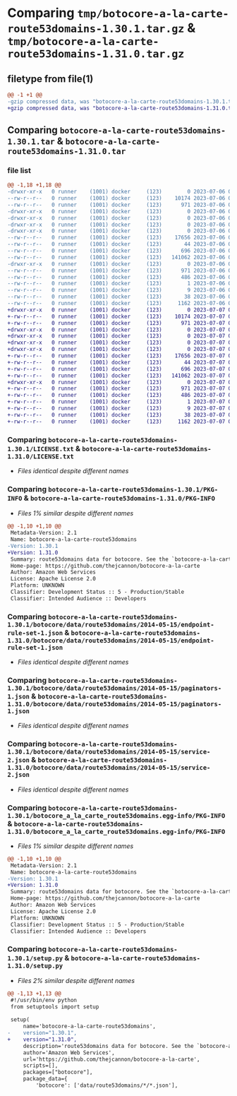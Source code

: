 # Comparing `tmp/botocore-a-la-carte-route53domains-1.30.1.tar.gz` & `tmp/botocore-a-la-carte-route53domains-1.31.0.tar.gz`

## filetype from file(1)

```diff
@@ -1 +1 @@
-gzip compressed data, was "botocore-a-la-carte-route53domains-1.30.1.tar", last modified: Thu Jul  6 01:45:27 2023, max compression
+gzip compressed data, was "botocore-a-la-carte-route53domains-1.31.0.tar", last modified: Fri Jul  7 01:44:20 2023, max compression
```

## Comparing `botocore-a-la-carte-route53domains-1.30.1.tar` & `botocore-a-la-carte-route53domains-1.31.0.tar`

### file list

```diff
@@ -1,18 +1,18 @@
-drwxr-xr-x   0 runner    (1001) docker     (123)        0 2023-07-06 01:45:27.611156 botocore-a-la-carte-route53domains-1.30.1/
--rw-r--r--   0 runner    (1001) docker     (123)    10174 2023-07-06 01:45:27.000000 botocore-a-la-carte-route53domains-1.30.1/LICENSE.txt
--rw-r--r--   0 runner    (1001) docker     (123)      971 2023-07-06 01:45:27.611156 botocore-a-la-carte-route53domains-1.30.1/PKG-INFO
-drwxr-xr-x   0 runner    (1001) docker     (123)        0 2023-07-06 01:45:27.611156 botocore-a-la-carte-route53domains-1.30.1/botocore/
-drwxr-xr-x   0 runner    (1001) docker     (123)        0 2023-07-06 01:45:27.611156 botocore-a-la-carte-route53domains-1.30.1/botocore/data/
-drwxr-xr-x   0 runner    (1001) docker     (123)        0 2023-07-06 01:45:27.611156 botocore-a-la-carte-route53domains-1.30.1/botocore/data/route53domains/
-drwxr-xr-x   0 runner    (1001) docker     (123)        0 2023-07-06 01:45:27.611156 botocore-a-la-carte-route53domains-1.30.1/botocore/data/route53domains/2014-05-15/
--rw-r--r--   0 runner    (1001) docker     (123)    17656 2023-07-06 01:44:40.000000 botocore-a-la-carte-route53domains-1.30.1/botocore/data/route53domains/2014-05-15/endpoint-rule-set-1.json
--rw-r--r--   0 runner    (1001) docker     (123)       44 2023-07-06 01:44:40.000000 botocore-a-la-carte-route53domains-1.30.1/botocore/data/route53domains/2014-05-15/examples-1.json
--rw-r--r--   0 runner    (1001) docker     (123)      696 2023-07-06 01:44:40.000000 botocore-a-la-carte-route53domains-1.30.1/botocore/data/route53domains/2014-05-15/paginators-1.json
--rw-r--r--   0 runner    (1001) docker     (123)   141062 2023-07-06 01:44:40.000000 botocore-a-la-carte-route53domains-1.30.1/botocore/data/route53domains/2014-05-15/service-2.json
-drwxr-xr-x   0 runner    (1001) docker     (123)        0 2023-07-06 01:45:27.611156 botocore-a-la-carte-route53domains-1.30.1/botocore_a_la_carte_route53domains.egg-info/
--rw-r--r--   0 runner    (1001) docker     (123)      971 2023-07-06 01:45:27.000000 botocore-a-la-carte-route53domains-1.30.1/botocore_a_la_carte_route53domains.egg-info/PKG-INFO
--rw-r--r--   0 runner    (1001) docker     (123)      486 2023-07-06 01:45:27.000000 botocore-a-la-carte-route53domains-1.30.1/botocore_a_la_carte_route53domains.egg-info/SOURCES.txt
--rw-r--r--   0 runner    (1001) docker     (123)        1 2023-07-06 01:45:27.000000 botocore-a-la-carte-route53domains-1.30.1/botocore_a_la_carte_route53domains.egg-info/dependency_links.txt
--rw-r--r--   0 runner    (1001) docker     (123)        9 2023-07-06 01:45:27.000000 botocore-a-la-carte-route53domains-1.30.1/botocore_a_la_carte_route53domains.egg-info/top_level.txt
--rw-r--r--   0 runner    (1001) docker     (123)       38 2023-07-06 01:45:27.611156 botocore-a-la-carte-route53domains-1.30.1/setup.cfg
--rw-r--r--   0 runner    (1001) docker     (123)     1162 2023-07-06 01:45:27.000000 botocore-a-la-carte-route53domains-1.30.1/setup.py
+drwxr-xr-x   0 runner    (1001) docker     (123)        0 2023-07-07 01:44:20.299677 botocore-a-la-carte-route53domains-1.31.0/
+-rw-r--r--   0 runner    (1001) docker     (123)    10174 2023-07-07 01:44:20.000000 botocore-a-la-carte-route53domains-1.31.0/LICENSE.txt
+-rw-r--r--   0 runner    (1001) docker     (123)      971 2023-07-07 01:44:20.299677 botocore-a-la-carte-route53domains-1.31.0/PKG-INFO
+drwxr-xr-x   0 runner    (1001) docker     (123)        0 2023-07-07 01:44:20.299677 botocore-a-la-carte-route53domains-1.31.0/botocore/
+drwxr-xr-x   0 runner    (1001) docker     (123)        0 2023-07-07 01:44:20.299677 botocore-a-la-carte-route53domains-1.31.0/botocore/data/
+drwxr-xr-x   0 runner    (1001) docker     (123)        0 2023-07-07 01:44:20.299677 botocore-a-la-carte-route53domains-1.31.0/botocore/data/route53domains/
+drwxr-xr-x   0 runner    (1001) docker     (123)        0 2023-07-07 01:44:20.299677 botocore-a-la-carte-route53domains-1.31.0/botocore/data/route53domains/2014-05-15/
+-rw-r--r--   0 runner    (1001) docker     (123)    17656 2023-07-07 01:43:28.000000 botocore-a-la-carte-route53domains-1.31.0/botocore/data/route53domains/2014-05-15/endpoint-rule-set-1.json
+-rw-r--r--   0 runner    (1001) docker     (123)       44 2023-07-07 01:43:28.000000 botocore-a-la-carte-route53domains-1.31.0/botocore/data/route53domains/2014-05-15/examples-1.json
+-rw-r--r--   0 runner    (1001) docker     (123)      696 2023-07-07 01:43:28.000000 botocore-a-la-carte-route53domains-1.31.0/botocore/data/route53domains/2014-05-15/paginators-1.json
+-rw-r--r--   0 runner    (1001) docker     (123)   141062 2023-07-07 01:43:28.000000 botocore-a-la-carte-route53domains-1.31.0/botocore/data/route53domains/2014-05-15/service-2.json
+drwxr-xr-x   0 runner    (1001) docker     (123)        0 2023-07-07 01:44:20.299677 botocore-a-la-carte-route53domains-1.31.0/botocore_a_la_carte_route53domains.egg-info/
+-rw-r--r--   0 runner    (1001) docker     (123)      971 2023-07-07 01:44:20.000000 botocore-a-la-carte-route53domains-1.31.0/botocore_a_la_carte_route53domains.egg-info/PKG-INFO
+-rw-r--r--   0 runner    (1001) docker     (123)      486 2023-07-07 01:44:20.000000 botocore-a-la-carte-route53domains-1.31.0/botocore_a_la_carte_route53domains.egg-info/SOURCES.txt
+-rw-r--r--   0 runner    (1001) docker     (123)        1 2023-07-07 01:44:20.000000 botocore-a-la-carte-route53domains-1.31.0/botocore_a_la_carte_route53domains.egg-info/dependency_links.txt
+-rw-r--r--   0 runner    (1001) docker     (123)        9 2023-07-07 01:44:20.000000 botocore-a-la-carte-route53domains-1.31.0/botocore_a_la_carte_route53domains.egg-info/top_level.txt
+-rw-r--r--   0 runner    (1001) docker     (123)       38 2023-07-07 01:44:20.299677 botocore-a-la-carte-route53domains-1.31.0/setup.cfg
+-rw-r--r--   0 runner    (1001) docker     (123)     1162 2023-07-07 01:44:20.000000 botocore-a-la-carte-route53domains-1.31.0/setup.py
```

### Comparing `botocore-a-la-carte-route53domains-1.30.1/LICENSE.txt` & `botocore-a-la-carte-route53domains-1.31.0/LICENSE.txt`

 * *Files identical despite different names*

### Comparing `botocore-a-la-carte-route53domains-1.30.1/PKG-INFO` & `botocore-a-la-carte-route53domains-1.31.0/PKG-INFO`

 * *Files 1% similar despite different names*

```diff
@@ -1,10 +1,10 @@
 Metadata-Version: 2.1
 Name: botocore-a-la-carte-route53domains
-Version: 1.30.1
+Version: 1.31.0
 Summary: route53domains data for botocore. See the `botocore-a-la-carte` package for more info.
 Home-page: https://github.com/thejcannon/botocore-a-la-carte
 Author: Amazon Web Services
 License: Apache License 2.0
 Platform: UNKNOWN
 Classifier: Development Status :: 5 - Production/Stable
 Classifier: Intended Audience :: Developers
```

### Comparing `botocore-a-la-carte-route53domains-1.30.1/botocore/data/route53domains/2014-05-15/endpoint-rule-set-1.json` & `botocore-a-la-carte-route53domains-1.31.0/botocore/data/route53domains/2014-05-15/endpoint-rule-set-1.json`

 * *Files identical despite different names*

### Comparing `botocore-a-la-carte-route53domains-1.30.1/botocore/data/route53domains/2014-05-15/paginators-1.json` & `botocore-a-la-carte-route53domains-1.31.0/botocore/data/route53domains/2014-05-15/paginators-1.json`

 * *Files identical despite different names*

### Comparing `botocore-a-la-carte-route53domains-1.30.1/botocore/data/route53domains/2014-05-15/service-2.json` & `botocore-a-la-carte-route53domains-1.31.0/botocore/data/route53domains/2014-05-15/service-2.json`

 * *Files identical despite different names*

### Comparing `botocore-a-la-carte-route53domains-1.30.1/botocore_a_la_carte_route53domains.egg-info/PKG-INFO` & `botocore-a-la-carte-route53domains-1.31.0/botocore_a_la_carte_route53domains.egg-info/PKG-INFO`

 * *Files 1% similar despite different names*

```diff
@@ -1,10 +1,10 @@
 Metadata-Version: 2.1
 Name: botocore-a-la-carte-route53domains
-Version: 1.30.1
+Version: 1.31.0
 Summary: route53domains data for botocore. See the `botocore-a-la-carte` package for more info.
 Home-page: https://github.com/thejcannon/botocore-a-la-carte
 Author: Amazon Web Services
 License: Apache License 2.0
 Platform: UNKNOWN
 Classifier: Development Status :: 5 - Production/Stable
 Classifier: Intended Audience :: Developers
```

### Comparing `botocore-a-la-carte-route53domains-1.30.1/setup.py` & `botocore-a-la-carte-route53domains-1.31.0/setup.py`

 * *Files 2% similar despite different names*

```diff
@@ -1,13 +1,13 @@
 #!/usr/bin/env python
 from setuptools import setup
 
 setup(
     name='botocore-a-la-carte-route53domains',
-    version="1.30.1",
+    version="1.31.0",
     description='route53domains data for botocore. See the `botocore-a-la-carte` package for more info.',
     author='Amazon Web Services',
     url='https://github.com/thejcannon/botocore-a-la-carte',
     scripts=[],
     packages=["botocore"],
     package_data={
         'botocore': ['data/route53domains/*/*.json'],
```

